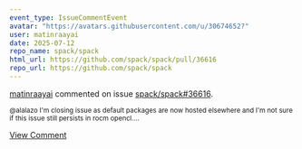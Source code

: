```yaml
---
event_type: IssueCommentEvent
avatar: "https://avatars.githubusercontent.com/u/30674652?"
user: matinraayai
date: 2025-07-12
repo_name: spack/spack
html_url: https://github.com/spack/spack/pull/36616
repo_url: https://github.com/spack/spack
---
```


<a href='https://github.com/matinraayai' target='_blank'>matinraayai</a> commented on issue <a href='https://github.com/spack/spack/pull/36616' target='_blank'>spack/spack#36616</a>.

<small>@alalazo I'm closing issue as default packages are now hosted elsewhere and I'm not sure if this issue still persists in rocm opencl....</small>

<a href='https://github.com/spack/spack/pull/36616' target='_blank'>View Comment</a>